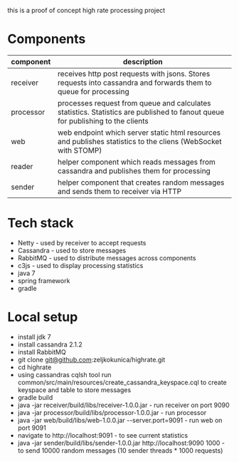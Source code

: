 this is a proof of concept high rate processing project
# Components
|component|description| 
|---------|-----------|
|receiver|receives http post requests with jsons. Stores requests into cassandra and forwards them to queue for processing|
|processor|processes request from queue and calculates statistics. Statistics are published to fanout queue for publishing to the clients|
|web|web endpoint which server static html resources and publishes statistics to the cliens (WebSocket with STOMP)
|reader|helper component which reads messages from cassandra and publishes them for processing|
|sender|helper component that creates random messages and sends them to receiver via HTTP|

# Tech stack
* Netty - used by receiver to accept requests
* Cassandra - used to store messages
* RabbitMQ - used to distribute messages across components
* c3js - used to display processing statistics
* java 7 
* spring framework
* gradle

# Local setup
* install jdk 7
* install cassandra 2.1.2
* install RabbitMQ
* git clone git@github.com:zeljkokunica/highrate.git
* cd highrate
* using cassandras cqlsh tool run common/src/main/resources/create_cassandra_keyspace.cql to create keyspace and table to store messages
* gradle build
* java -jar receiver/build/libs/receiver-1.0.0.jar - run receiver on port 9090
* java -jar processor/build/libs/processor-1.0.0.jar - run processor
* java -jar web/build/libs/web-1.0.0.jar --server.port=9091 - run web on port 9091
* navigate to http://localhost:9091 - to see current statistics
* java -jar sender/build/libs/sender-1.0.0.jar http://localhost:9090 1000 - to send 10000 random messages (10 sender threads * 1000 requests)
